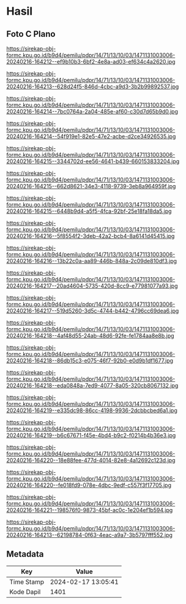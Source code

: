 # Hasil

## Foto C Plano

https://sirekap-obj-formc.kpu.go.id/b9d4/pemilu/pdpr/14/71/13/10/03/1471131003006-20240216-164212--ef9b10b3-6bf2-4e8a-ad03-ef634c4a2620.jpg

https://sirekap-obj-formc.kpu.go.id/b9d4/pemilu/pdpr/14/71/13/10/03/1471131003006-20240216-164213--628d24f5-846d-4cbc-a9d3-3b2b99892537.jpg

https://sirekap-obj-formc.kpu.go.id/b9d4/pemilu/pdpr/14/71/13/10/03/1471131003006-20240216-164214--7bc0764a-2a04-485e-af60-c30d7d65b9d0.jpg

https://sirekap-obj-formc.kpu.go.id/b9d4/pemilu/pdpr/14/71/13/10/03/1471131003006-20240216-164214--54f919e1-82e5-47e2-acbe-d2ce34926535.jpg

https://sirekap-obj-formc.kpu.go.id/b9d4/pemilu/pdpr/14/71/13/10/03/1471131003006-20240216-164215--3344702d-ee56-4641-b439-660153833204.jpg

https://sirekap-obj-formc.kpu.go.id/b9d4/pemilu/pdpr/14/71/13/10/03/1471131003006-20240216-164215--662d8621-34e3-4118-9739-3eb8a964959f.jpg

https://sirekap-obj-formc.kpu.go.id/b9d4/pemilu/pdpr/14/71/13/10/03/1471131003006-20240216-164215--6448b9d4-a5f5-4fca-92bf-25e18fa18da5.jpg

https://sirekap-obj-formc.kpu.go.id/b9d4/pemilu/pdpr/14/71/13/10/03/1471131003006-20240216-164216--5f8554f2-3deb-42a2-bcb4-8a6141d45415.jpg

https://sirekap-obj-formc.kpu.go.id/b9d4/pemilu/pdpr/14/71/13/10/03/1471131003006-20240216-164216--13b22c0a-aa89-446b-848a-2c09de810df3.jpg

https://sirekap-obj-formc.kpu.go.id/b9d4/pemilu/pdpr/14/71/13/10/03/1471131003006-20240216-164217--20ad4604-5735-420d-8cc9-e77981077a93.jpg

https://sirekap-obj-formc.kpu.go.id/b9d4/pemilu/pdpr/14/71/13/10/03/1471131003006-20240216-164217--519d5260-3d5c-4744-b442-4796cc69dea6.jpg

https://sirekap-obj-formc.kpu.go.id/b9d4/pemilu/pdpr/14/71/13/10/03/1471131003006-20240216-164218--4af48d55-24ab-48d6-92fe-fe1784aa8e8b.jpg

https://sirekap-obj-formc.kpu.go.id/b9d4/pemilu/pdpr/14/71/13/10/03/1471131003006-20240216-164218--86db15c3-e075-46f7-92b0-e0d9b1df1677.jpg

https://sirekap-obj-formc.kpu.go.id/b9d4/pemilu/pdpr/14/71/13/10/03/1471131003006-20240216-164218--eda0848a-7ed9-4077-8a05-320cb8067132.jpg

https://sirekap-obj-formc.kpu.go.id/b9d4/pemilu/pdpr/14/71/13/10/03/1471131003006-20240216-164219--e335dc98-86cc-4198-9936-2dcbbcbed6a1.jpg

https://sirekap-obj-formc.kpu.go.id/b9d4/pemilu/pdpr/14/71/13/10/03/1471131003006-20240216-164219--b6c67671-f45e-4bd4-b9c2-f0214b4b36e3.jpg

https://sirekap-obj-formc.kpu.go.id/b9d4/pemilu/pdpr/14/71/13/10/03/1471131003006-20240216-164220--18e88fee-477d-4014-82e8-4a12692c123d.jpg

https://sirekap-obj-formc.kpu.go.id/b9d4/pemilu/pdpr/14/71/13/10/03/1471131003006-20240216-164220--fe018fd9-078e-4dbc-9edf-c557f3f17705.jpg

https://sirekap-obj-formc.kpu.go.id/b9d4/pemilu/pdpr/14/71/13/10/03/1471131003006-20240216-164221--198576f0-9873-45bf-ac0c-1e204ef1b594.jpg

https://sirekap-obj-formc.kpu.go.id/b9d4/pemilu/pdpr/14/71/13/10/03/1471131003006-20240216-164213--62198784-0f63-4eac-a9a7-3b5797fff552.jpg


## Metadata

| Key        | Value               |
| ---------- | ------------------- |
| Time Stamp | 2024-02-17 13:05:41 |
| Kode Dapil | 1401                |



